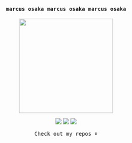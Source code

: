 <h4 align="center"><samp> marcus osaka marcus osaka marcus osaka</samp></h4>

<p align="center">
  <img width="250" src="https://64.media.tumblr.com/81f442d1dbcb8629e5585f0b27730dc2/71887f69affffef6-4e/s1280x1920/47ba56627b3276ad865104c82b234214ff86bdb4.gif">
</p>


<p align="center">
<a href= "https://dev.to/osakareaper" target="_blank"><img src="https://img.icons8.com/windows/32/ffffff/dev.png"/></a>
<a href= "https://twitter.com/osakamarcus" target="_blank"><img src="https://img.icons8.com/material-outlined/32/ffffff/twitter.png"/></a>
<a href= "https://instagram.com/osakamarcus" target="_blank"><img src="https://img.icons8.com/material-outlined/32/ffffff/instagram.png"/></a>
</p>

<p align="center"><samp>
Check out my repos ⬇️  
  </samp> 
</p>
